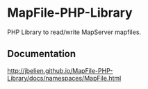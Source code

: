 # MapFile-PHP-Library

PHP Library to read/write MapServer mapfiles.

## Documentation

<http://jbelien.github.io/MapFile-PHP-Library/docs/namespaces/MapFile.html>